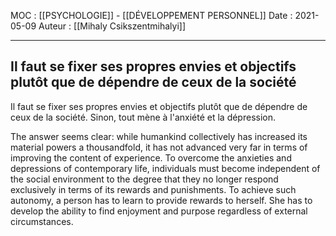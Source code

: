 MOC : [[PSYCHOLOGIE]] - [[DÉVELOPPEMENT PERSONNEL]]
Date : 2021-05-09
Auteur : [[Mihaly Csikszentmihalyi]]
***

## Il faut se fixer ses propres envies et objectifs plutôt que de dépendre de ceux de la société
Il faut se fixer ses propres envies et objectifs plutôt que de dépendre de ceux de la société. Sinon, tout mène à l'anxiété et la dépression.

The answer seems clear: while humankind collectively has increased its material powers a thousandfold, it has not advanced very far in terms of improving the content of experience.
To overcome the anxieties and depressions of contemporary life, individuals must become independent of the social environment to the degree that they no longer respond exclusively in terms of its rewards and punishments. To achieve such autonomy, a person has to learn to provide rewards to herself. She has to develop the ability to find enjoyment and purpose regardless of external circumstances.